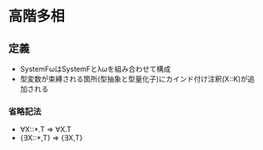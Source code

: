 # 高階多相
## 定義
- SystemFωはSystemFとλωを組み合わせて構成
- 型変数が束縛される箇所(型抽象と型量化子)にカインド付け注釈(X::K)が追加される

### 省略記法
- ∀X::*.T   => ∀X.T
- {∃X::*,T} => {∃X,T}
